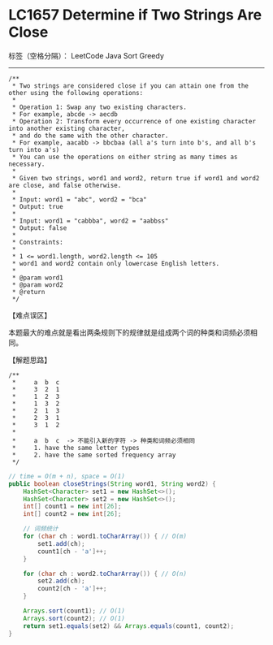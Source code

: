 # LC1657 Determine if Two Strings Are Close

标签（空格分隔）： LeetCode Java Sort Greedy

---
    /**
     * Two strings are considered close if you can attain one from the other using the following operations:
     *
     * Operation 1: Swap any two existing characters.
     * For example, abcde -> aecdb
     * Operation 2: Transform every occurrence of one existing character into another existing character,
     * and do the same with the other character.
     * For example, aacabb -> bbcbaa (all a's turn into b's, and all b's turn into a's)
     * You can use the operations on either string as many times as necessary.
     *
     * Given two strings, word1 and word2, return true if word1 and word2 are close, and false otherwise.
     *
     * Input: word1 = "abc", word2 = "bca"
     * Output: true
     *
     * Input: word1 = "cabbba", word2 = "aabbss"
     * Output: false
     *
     * Constraints:
     *
     * 1 <= word1.length, word2.length <= 105
     * word1 and word2 contain only lowercase English letters.
     *
     * @param word1
     * @param word2
     * @return
     */
     
【难点误区】

本题最大的难点就是看出两条规则下的规律就是组成两个词的种类和词频必须相同。

【解题思路】


```
/**
 *     a  b  c
 *     3  2  1
 *     1  2  3
 *     1  3  2
 *     2  1  3
 *     2  3  1
 *     3  1  2
 *
 *     a  b  c  -> 不能引入新的字符 -> 种类和词频必须相同
 *     1. have the same letter types
 *     2. have the same sorted frequency array
 */
```


```java     
// time = O(m + n), space = O(1)
public boolean closeStrings(String word1, String word2) {
    HashSet<Character> set1 = new HashSet<>();
    HashSet<Character> set2 = new HashSet<>();
    int[] count1 = new int[26];
    int[] count2 = new int[26];

    // 词频统计
    for (char ch : word1.toCharArray()) { // O(m)
        set1.add(ch);
        count1[ch - 'a']++;
    }

    for (char ch : word2.toCharArray()) { // O(n)
        set2.add(ch);
        count2[ch - 'a']++;
    }

    Arrays.sort(count1); // O(1)
    Arrays.sort(count2); // O(1)
    return set1.equals(set2) && Arrays.equals(count1, count2);
}
```
